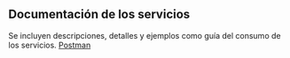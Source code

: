 ## Documentación de los servicios
Se incluyen descripciones, detalles y ejemplos como guía del consumo de los servicios.
[Postman](https://documenter.getpostman.com/view/3917953/2s847MpqDa)
